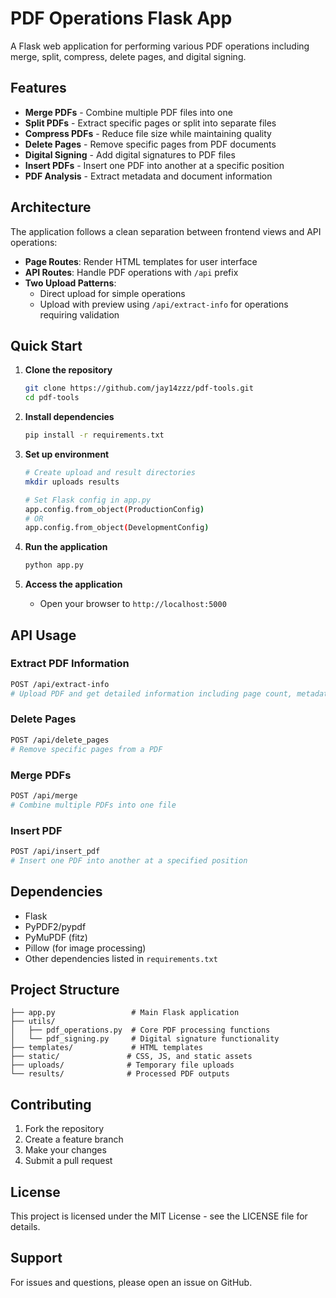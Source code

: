 # PDF Operations Flask App

A Flask web application for performing various PDF operations including merge, split, compress, delete pages, and digital signing.

## Features

- **Merge PDFs** - Combine multiple PDF files into one
- **Split PDFs** - Extract specific pages or split into separate files
- **Compress PDFs** - Reduce file size while maintaining quality
- **Delete Pages** - Remove specific pages from PDF documents
- **Digital Signing** - Add digital signatures to PDF files
- **Insert PDFs** - Insert one PDF into another at a specific position
- **PDF Analysis** - Extract metadata and document information

## Architecture

The application follows a clean separation between frontend views and API operations:

- **Page Routes**: Render HTML templates for user interface
- **API Routes**: Handle PDF operations with `/api` prefix
- **Two Upload Patterns**:
  - Direct upload for simple operations
  - Upload with preview using `/api/extract-info` for operations requiring validation

## Quick Start

1. **Clone the repository**
   ```bash
   git clone https://github.com/jay14zzz/pdf-tools.git
   cd pdf-tools
   ```

2. **Install dependencies**
   ```bash
   pip install -r requirements.txt
   ```

3. **Set up environment**
   ```bash
   # Create upload and result directories
   mkdir uploads results
   
   # Set Flask config in app.py
   app.config.from_object(ProductionConfig)
   # OR
   app.config.from_object(DevelopmentConfig)
   ```

4. **Run the application**
   ```bash
   python app.py
   ```

5. **Access the application**
   - Open your browser to `http://localhost:5000`

## API Usage

### Extract PDF Information
```bash
POST /api/extract-info
# Upload PDF and get detailed information including page count, metadata, etc.
```

### Delete Pages
```bash
POST /api/delete_pages
# Remove specific pages from a PDF
```

### Merge PDFs
```bash
POST /api/merge
# Combine multiple PDFs into one file
```

### Insert PDF
```bash
POST /api/insert_pdf
# Insert one PDF into another at a specified position
```

## Dependencies

- Flask
- PyPDF2/pypdf
- PyMuPDF (fitz)
- Pillow (for image processing)
- Other dependencies listed in `requirements.txt`

## Project Structure

```
├── app.py                 # Main Flask application
├── utils/
│   ├── pdf_operations.py  # Core PDF processing functions
│   └── pdf_signing.py     # Digital signature functionality
├── templates/             # HTML templates
├── static/               # CSS, JS, and static assets
├── uploads/              # Temporary file uploads
└── results/              # Processed PDF outputs
```

## Contributing

1. Fork the repository
2. Create a feature branch
3. Make your changes
4. Submit a pull request

## License

This project is licensed under the MIT License - see the LICENSE file for details.

## Support

For issues and questions, please open an issue on GitHub.